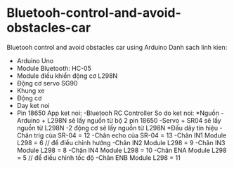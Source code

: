 # Bluetooh-control-and-avoid-obstacles-car
Bluetooh control and avoid obstacles car using Arduino
Danh sach linh kien:
- Arduino Uno
- Module Bluetooth: HC-05
- Module điều khiển động cơ L298N
- Động cơ servo SG90
- Khung xe
- Động cơ
- Day ket noi
- Pin 18650
App ket noi:
-Bluetooh RC Controller
So do ket noi:
*Nguồn
-Arduino + L298N sẽ lấy nguồn từ bộ 2 pin 18650
-Servo + SR04 sẽ lấy nguồn từ L298N
-2 động cơ sẽ lấy nguồn từ L298N
*Đấu dây tín hiệu
-Chân trig của SR-04 = 12
-Chân echo của SR-04 = 13
-Chân IN1 Module L298 = 6 // để điều chỉnh hướng
-Chân IN2 Module L298 = 9
-Chân IN3 Module L298 = 8
-Chân IN4 Module L298 = 10
-Chân ENA Module L298 = 5 // để điều chỉnh tốc độ
-Chân ENB Module L298 = 11
